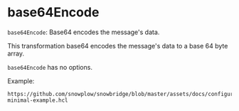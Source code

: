 # base64Encode

`base64Encode`: Base64 encodes the message's data.

This transformation base64 encodes the message's data to a base 64 byte array.

`base64Encode` has no options.

Example:

```hcl reference
https://github.com/snowplow/snowbridge/blob/master/assets/docs/configuration/transformations/builtin/base64Encode-minimal-example.hcl
```
